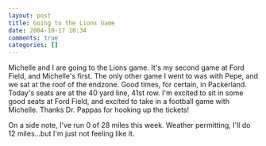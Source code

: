 ```yaml
---
layout: post
title: Going to the Lions Game
date: 2004-10-17 10:34
comments: true
categories: []
---
```

Michelle and I are going to the Lions game. It's my second game at Ford Field, and Michelle's first. The only other game I went to was with Pepe, and we sat at the roof of the endzone. Good times, for certain, in Packerland. Today's seats are at the 40 yard line, 41st row. I'm excited to sit in some good seats at Ford Field, and excited to take in a football game with Michelle. Thanks Dr. Pappas for hooking up the tickets!

On a side note, I've run 0 of 28 miles this week. Weather permitting, I'll do 12 miles...but I'm just not feeling like it.
